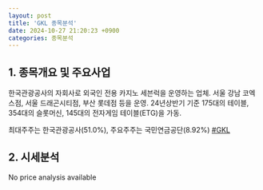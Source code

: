 ```yaml
---
layout: post
title: 'GKL 종목분석'
date: 2024-10-27 21:20:23 +0900
categories: 종목분석
---
```


## 1. 종목개요 및 주요사업

한국관광공사의 자회사로 외국인 전용 카지노 세븐럭을 운영하는 업체. 서울 강남 코엑스점, 서울 드래곤시티점, 부산 롯데점 등을 운영. 24년상반기 기준 175대의 테이블, 354대의 슬롯머신, 145대의 전자게임 테이블(ETG)을 가동.

최대주주는 한국관광공사(51.0%), 주요주주는 국민연금공단(8.92%)
[#GKL](#)

## 2. 시세분석

No price analysis available
